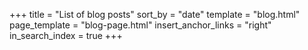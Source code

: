 +++
title = "List of blog posts"
sort_by = "date"
template = "blog.html"
page_template = "blog-page.html"
insert_anchor_links = "right"
in_search_index = true
+++

